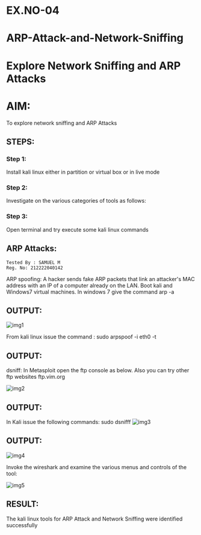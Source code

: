 # EX.NO-04
# ARP-Attack-and-Network-Sniffing
# Explore Network Sniffing and ARP Attacks

# AIM:

To explore network sniffing and ARP Attacks

## STEPS:

### Step 1:

Install kali linux either in partition or virtual box or in live mode

### Step 2:

Investigate on the various categories of tools as follows:


### Step 3:
Open terminal and try execute some kali linux commands

## ARP Attacks:  
```
Tested By : SAMUEL M
Reg. No: 212222040142
```
ARP spoofing: A hacker sends fake ARP packets that link an attacker's MAC address with an IP of a computer already on the LAN. 
Boot kali and Windows7 virtual machines.
In windows 7 give the command arp -a
## OUTPUT:
![img1](https://github.com/user-attachments/assets/a659dbd6-98d3-4b41-9d4c-0fb614664657)


From kali linux issue the command :
sudo arpspoof -i eth0 -t <target system> <gateway>
## OUTPUT:


 dsniff:
In Metasploit open the ftp console as below. Also you can try other ftp websites ftp.vim.org

![img2](https://github.com/user-attachments/assets/fe522e80-b2bf-4ba3-ac62-12c028d37348)

## OUTPUT:

In Kali issue the following commands:
sudo dsnifff
![img3](https://github.com/user-attachments/assets/9d5e10eb-f6e5-4c57-9936-f409ec960833)

## OUTPUT:

![img4](https://github.com/user-attachments/assets/ead19044-d491-4682-9d98-ba3083e8fb14)

Invoke the wireshark and examine the various menus  and controls of the tool:

![img5](https://github.com/user-attachments/assets/6b4a9a07-8310-463c-862d-c2f6dae26fe2)

## RESULT:
The kali linux tools for ARP Attack and Network Sniffing were identified successfully
